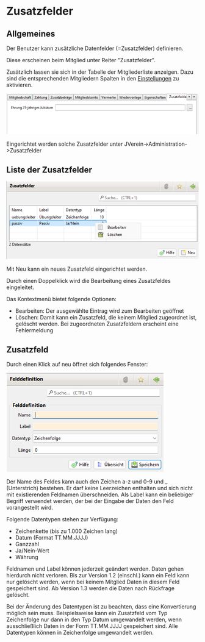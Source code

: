 # Zusatzfelder

## Allgemeines

Der Benutzer kann zusätzliche Datenfelder (=Zusatzfelder) definieren.

Diese erscheinen beim Mitglied unter Reiter "Zusatzfelder".

Zusätzlich lassen sie sich in der Tabelle der Mitgliederliste anzeigen. Dazu sind die entsprechenden Mitgliedern Spalten in den [Einstellungen](../../../allgemeine-funktionen/administration/einstellungen/spalten.md) zu aktivieren.

![](../../../../v3.0.x/administration/mitglieder/img/Mitgliedzusatzfelder.png)

Eingerichtet werden solche Zusatzfelder unter JVerein->Administration->Zusatzfelder

## Liste der Zusatzfelder

![](../../../../v3.0.x/administration/mitglieder/img/Zusatzfelder.png)

Mit Neu kann ein neues Zusatzfeld eingerichtet werden.

Durch einen Doppelklick wird die Bearbeitung eines Zusatzfeldes eingeleitet.

Das Kontextmenü bietet folgende Optionen:

* Bearbeiten: Der ausgewählte Eintrag wird zum Bearbeiten geöffnet
* Löschen: Damit kann ein Zusatzfeld, die keinem Mitglied zugeordnet ist, gelöscht werden. Bei zugeordneten Zusatzfeldern erscheint eine Fehlermeldung

## Zusatzfeld

Durch einen Klick auf neu öffnet sich folgendes Fenster:

![](../../../../v3.0.x/administration/mitglieder/img/Zusatzfeld.png)

Der Name des Feldes kann auch den Zeichen a-z und 0-9 und \_ (Unterstrich) bestehen. Er darf keine Leerzeichen enthalten und sich nicht mit existierenden Feldnamen überschneiden. Als Label kann ein beliebiger Begriff verwendet werden, der bei der Eingabe der Daten den Feld vorangestellt wird.

Folgende Datentypen stehen zur Verfügung:

* Zeichenkette (bis zu 1.000 Zeichen lang)
* Datum (Format TT.MM.JJJJ)
* Ganzzahl
* Ja/Nein-Wert
* Währung

Feldnamen und Label können jederzeit geändert werden. Daten gehen hierdurch nicht verloren. Bis zur Version 1.2 (einschl.) kann ein Feld kann nur gelöscht werden, wenn bei keinem Mitglied Daten in diesem Feld gespeichert sind. Ab Version 1.3 werden die Daten nach Rückfrage gelöscht.

Bei der Änderung des Datentypen ist zu beachten, dass eine Konvertierung möglich sein muss. Beispielsweise kann ein Zusatzfeld vom Typ Zeichenfolge nur dann in den Typ Datum umgewandelt werden, wenn ausschließlich Daten in der Form TT.MM.JJJJ gespeichert sind. Alle Datentypen können in Zeichenfolge umgewandelt werden.
